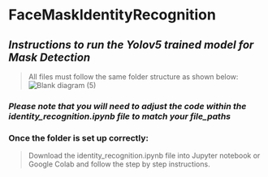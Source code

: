 # **FaceMaskIdentityRecognition**
## ***Instructions to run the Yolov5 trained model for Mask Detection***
> All files must follow the same folder structure as shown below:
![Blank diagram (5)](https://user-images.githubusercontent.com/54636628/142938944-e8b9da1a-af03-4ff3-bcd8-16f8016fc3af.png)
### ***Please note that you will need to adjust the code within the identity_recognition.ipynb file to match your file_paths***
### Once the folder is set up correctly:
> Download the identity_recognition.ipynb file into Jupyter notebook or Google Colab and follow the step by step instructions. 
